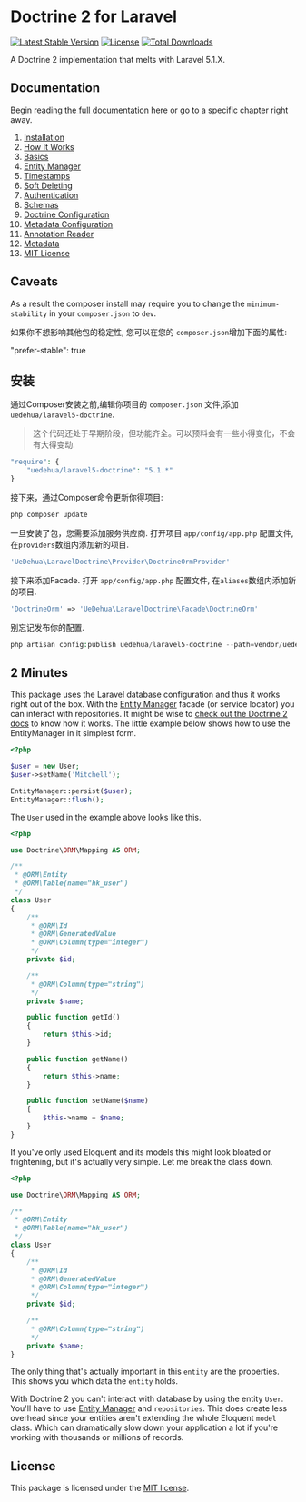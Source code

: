 # Doctrine 2 for Laravel

[![Latest Stable Version](https://poser.pugx.org/uedehua/laravel5-doctrine/version.png)](https://packagist.org/packages/uedehua/laravel5-doctrine)
[![License](https://poser.pugx.org/uedehua/laravel5-doctrine/license.png)](https://packagist.org/packages/uedehua/laravel5-doctrine)
[![Total Downloads](https://poser.pugx.org/uedehua/laravel5-doctrine/downloads.png)](https://packagist.org/packages/uedehua/laravel5-doctrine)

A Doctrine 2 implementation that melts with Laravel 5.1.X.

## Documentation

Begin reading [the full documentation](https://github.com/uedehua/laravel5-doctrine/wiki) here or go to a specific chapter right away.

1. [Installation](https://github.com/uedehua/laravel5-doctrine/wiki/Installation)
2. [How It Works](https://github.com/uedehua/laravel5-doctrine/wiki/How-It-Works)
  1. [Basics](https://github.com/uedehua/laravel5-doctrine/wiki/Basics)
  2. [Entity Manager](https://github.com/uedehua/laravel5-doctrine/wiki/Entity-Manager)
  3. [Timestamps](https://github.com/uedehua/laravel5-doctrine/wiki/Timestamps)
  4. [Soft Deleting](https://github.com/uedehua/laravel5-doctrine/wiki/Soft-Deleting)
  5. [Authentication](https://github.com/uedehua/laravel5-doctrine/wiki/Authentication)
3. [Schemas](https://github.com/uedehua/laravel5-doctrine/wiki/Schemas)
4. [Doctrine Configuration](https://github.com/uedehua/laravel5-doctrine/wiki/Doctrine-Configuration)
  1. [Metadata Configuration](https://github.com/uedehua/laravel5-doctrine/wiki/Metadata-Configuration)
  2. [Annotation Reader](https://github.com/uedehua/laravel5-doctrine/wiki/Annotation-Reader)
  3. [Metadata](https://github.com/uedehua/laravel5-doctrine/wiki/Metadata)
5. [MIT License](https://github.com/uedehua/laravel5-doctrine/blob/master/LICENSE)

## Caveats

As a result the composer install may require you to change
the `minimum-stability` in your `composer.json` to `dev`.

如果你不想影响其他包的稳定性, 您可以在您的 `composer.json`增加下面的属性:

"prefer-stable": true

## 安装

通过Composer安装之前,编辑你项目的 `composer.json` 文件,添加 `uedehua/laravel5-doctrine`.

> 这个代码还处于早期阶段，但功能齐全。可以预料会有一些小得变化，不会有大得变动.

```php
"require": {
    "uedehua/laravel5-doctrine": "5.1.*"
}
```

接下来，通过Composer命令更新你得项目:

```php
php composer update
```

一旦安装了包，您需要添加服务供应商. 打开项目 `app/config/app.php` 配置文件, 在`providers`数组内添加新的项目.

```php
'UeDehua\LaravelDoctrine\Provider\DoctrineOrmProvider'
```

接下来添加Facade. 打开 `app/config/app.php` 配置文件, 在`aliases`数组内添加新的项目.

```php
'DoctrineOrm' => 'UeDehua\LaravelDoctrine\Facade\DoctrineOrm'
```

别忘记发布你的配置.

```php
php artisan config:publish uedehua/laravel5-doctrine --path=vendor/uedehua/laravel5-doctrine/config
```

## 2 Minutes

This package uses the Laravel database configuration and thus it works right out of the box. With the [Entity Manager](https://github.com/uedehua/laravel5-doctrine/wiki/Entity-Manager) facade (or service locator) you can interact with repositories.
It might be wise to [check out the Doctrine 2 docs](http://docs.doctrine-project.org/projects/doctrine-orm/en/latest/index.html) to know how it works.
The little example below shows how to use the EntityManager in it simplest form.

```php
<?php

$user = new User;
$user->setName('Mitchell');

EntityManager::persist($user);
EntityManager::flush();
```

The `User` used in the example above looks like this.

```php
<?php

use Doctrine\ORM\Mapping AS ORM;

/**
 * @ORM\Entity
 * @ORM\Table(name="hk_user")
 */
class User
{
    /**
     * @ORM\Id
     * @ORM\GeneratedValue
     * @ORM\Column(type="integer")
     */
    private $id;

    /**
     * @ORM\Column(type="string")
     */
    private $name;

    public function getId()
    {
        return $this->id;
    }

    public function getName()
    {
        return $this->name;
    }

    public function setName($name)
    {
        $this->name = $name;
    }
}
```

If you've only used Eloquent and its models this might look bloated or frightening, but it's actually very simple. Let me break the class down.

```php
<?php

use Doctrine\ORM\Mapping AS ORM;

/**
 * @ORM\Entity
 * @ORM\Table(name="hk_user")
 */
class User
{
    /**
     * @ORM\Id
     * @ORM\GeneratedValue
     * @ORM\Column(type="integer")
     */
    private $id;

    /**
     * @ORM\Column(type="string")
     */
    private $name;
}
```

The only thing that's actually important in this `entity` are the properties. This shows you which data the `entity` holds.

With Doctrine 2 you can't interact with database by using the entity `User`. You'll have to use [Entity Manager](https://github.com/uedehua/laravel5-doctrine/wiki/Entity-Manager) and `repositories`.
This does create less overhead since your entities aren't extending the whole Eloquent `model` class. Which can dramatically slow down your application a lot if you're working with thousands or millions of records.

## License

This package is licensed under the [MIT license](https://github.com/uedehua/laravel5-doctrine/blob/master/LICENSE).
